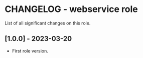 # CHANGELOG - webservice role

List of all significant changes on this role.

## [1.0.0] - 2023-03-20
- First role version.
